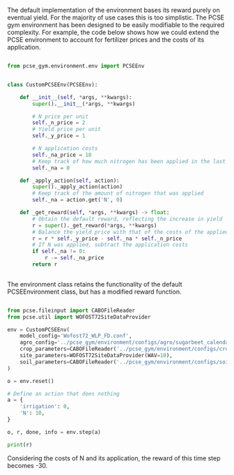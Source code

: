 
The default implementation of the environment bases its reward purely on eventual yield. For the majority of use cases this is too simplistic. 
The PCSE gym environment has been designed to be easily modifiable to the required complexity. For example, the code below shows how we could extend the PCSE environment to account for fertilizer prices and the costs of its application. 

```python

from pcse_gym.environment.env import PCSEEnv


class CustomPCSEEnv(PCSEEnv):

    def __init__(self, *args, **kwargs):
        super().__init__(*args, **kwargs)

        # N price per unit
        self._n_price = 2
        # Yield price per unit
        self._y_price = 1

        # N application costs
        self._na_price = 10
        # Keep track of how much nitrogen has been applied in the last time step
        self._na = 0

    def _apply_action(self, action):
        super()._apply_action(action)
        # Keep track of the amount of nitrogen that was applied
        self._na = action.get('N', 0)

    def _get_reward(self, *args, **kwargs) -> float:
        # Obtain the default reward, reflecting the increase in yield
        r = super()._get_reward(*args, **kwargs)
        # Balance the yield price with that of the costs of the applied N
        r = r * self._y_price - self._na * self._n_price
        # If N was applied, subtract the application costs
        if self._na != 0:
            r -= self._na_price
        return r
    
```

The environment class retains the functionality of the default PCSEEnvironment class, but has a modified reward function.

```python

from pcse.fileinput import CABOFileReader
from pcse.util import WOFOST72SiteDataProvider

env = CustomPCSEEnv(
    model_config='Wofost72_WLP_FD.conf',
    agro_config='../pcse_gym/environment/configs/agro/sugarbeet_calendar.yaml',
    crop_parameters=CABOFileReader('../pcse_gym/environment/configs/crop/SUG0601.CAB'),
    site_parameters=WOFOST72SiteDataProvider(WAV=10),
    soil_parameters=CABOFileReader('../pcse_gym/environment/configs/soil/ec3.CAB'),
)

o = env.reset()

# Define an action that does nothing
a = {
    'irrigation': 0,
    'N': 10,
}

o, r, done, info = env.step(a)

print(r)

```

Considering the costs of N and its application, the reward of this time step becomes -30.
